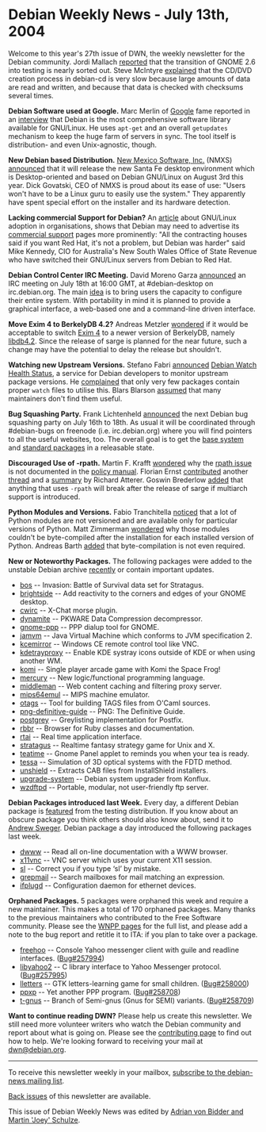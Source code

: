 
Debian Weekly News - July 13th, 2004
====================================


Welcome to this year's 27th issue of DWN, the weekly newsletter for the
Debian community. Jordi Mallach [reported](http://oskuro.net/blog/freesoftware/cupsys-transition-done-2004-07-12-09-26) that the transition of GNOME 2.6 into testing is nearly sorted
out. Steve McIntyre [explained](http://blog.einval.com/2004/07/09#md5-considered-harmful)
that the CD/DVD creation process in debian-cd is very slow because large
amounts of data are read and written, and because that data is checked with
checksums several times.


**Debian Software used at Google.** Marc Merlin of [Google](http://www.google.com/) fame reported in an [interview](http://www.computerworld.com.au/index.php/id;1306281842;fp;16;fpid;0) that Debian is the most comprehensive software library available
for GNU/Linux. He uses `apt-get` and an overall
`getupdates` mechanism to keep the huge farm of servers in
sync. The tool itself is distribution- and even Unix-agnostic, though.


**New Debian based Distribution.** [New Mexico Software, Inc.](http://www.nmxs.com/) (NMXS) [announced](http://biz.yahoo.com/prnews/040708/flth017_1.html) that it
will release the new Santa Fe desktop environment which is Desktop-oriented
and based on Debian GNU/Linux on August 3rd this year. Dick Govatski, CEO of
NMXS is proud about its ease of use: "Users won't have to be a Linux guru to
easily use the system." They apparently have spent special effort on
the installer and its hardware detection.


**Lacking commercial Support for Debian?** An [article](http://www.itnews.com.au/storycontent.asp?ID=6&Art_ID=20436)
about GNU/Linux
adoption in organisations, shows that Debian may need to advertise its
[commercial support](https://www.debian.org/consultants/) pages more prominently:
"All the contracting
houses said if you want Red Hat, it's not a problem, but Debian was
harder" said Mike Kennedy, CIO for Australia's New South Wales Office
of State Revenue who have switched their GNU/Linux servers from Debian to
Red Hat.


**Debian Control Center IRC Meeting.** David Moreno Garza [announced](https://lists.debian.org/debian-desktop/2004/07/msg00000.html) an IRC meeting on July 18th at 16:00 GMT, at #debian-desktop
on irc.debian.org. The main [idea](https://lists.debian.org/debian-desktop/2004/05/msg00025.html)
is to bring users the capacity to configure their entire system. With
portability in mind it is planned to provide a graphical interface, a
web-based one and a command-line driven interface.


**Move Exim 4 to BerkelyDB 4.2?** Andreas Metzler [wondered](https://lists.debian.org/debian-release/2004/07/msg00015.html) if it would be acceptable to switch [Exim 4](https://packages.debian.org/exim4) to a newer version of
BerkelyDB, namely [libdb4.2](https://packages.debian.org/libdb4.2). Since the release of sarge is planned for the near future, such
a change may have the potential to delay the release but shouldn't.


**Watching new Upstream Versions.** Stefano Fabri [announced](https://lists.debian.org/debian-devel/2004/debian-devel-200404/msg06580.html) [Debian Watch Health
Status](http://dehs.alioth.debian.org/), a service for Debian developers to monitor upstream package
versions. He [complained](https://lists.debian.org/debian-devel/2004/05/msg00213.html) that only very few packages contain proper `watch`
files to utilise this. Blars Blarson [assumed](https://lists.debian.org/debian-devel/2004/05/msg00268.html)
that many maintainers don't find them useful.


**Bug Squashing Party.** Frank Lichtenheld [announced](https://lists.debian.org/debian-devel-announce/2004/07/msg00009.html) the next Debian bug squashing party on July 16th to 18th. As
usual it will be coordinated through #debian-bugs on freenode
(i.e. irc.debian.org) where you will find pointers to all the useful
websites, too. The overall goal is to get the [base system](http://bugs.qa.debian.org/cgi-bin/base.cgi) and [standard packages](http://bugs.qa.debian.org/cgi-bin/standard.cgi) in
a releasable state.


**Discouraged Use of -rpath.** Martin F. Krafft [wondered](https://lists.debian.org/debian-devel/2004/06/msg00734.html)
why the [rpath issue](https://wiki.debian.org/RpathIssue)
is not documented in the [policy
manual](https://www.debian.org/doc/debian-policy/). Florian Ernst [contributed](https://lists.debian.org/debian-devel/2004/06/msg00740.html)
another [thread](https://lists.debian.org/debian-devel/2002/07/msg01729.html) and a [summary](https://lists.debian.org/debian-devel/2002/07/msg02030.html)
by Richard Atterer. Goswin Brederlow [added](https://lists.debian.org/debian-devel/2004/06/msg00755.html)
that anything that uses `-rpath` will break after the release of
sarge if multiarch support is introduced.


**Python Modules and Versions.** Fabio Tranchitella [noticed](https://lists.debian.org/debian-devel/2004/06/msg00819.html) that a lot of Python modules are not versioned and are available
only for particular versions of Python. Matt Zimmerman [wondered](https://lists.debian.org/debian-devel/2004/06/msg00902.html) why those modules couldn't be byte-compiled after the
installation for each installed version of Python. Andreas Barth [added](https://lists.debian.org/debian-devel/2004/06/msg00927.html)
that byte-compilation is not even required.


**New or Noteworthy Packages.** The following packages were
added to the unstable Debian archive [recently](https://packages.debian.org/unstable/newpkg_main) or contain
important updates.


* [bos](https://packages.debian.org/unstable/games/bos)
 -- Invasion: Battle of Survival data set for Stratagus.
* [brightside](https://packages.debian.org/unstable/gnome/brightside)
 -- Add reactivity to the corners and edges of your GNOME desktop.
* [cwirc](https://packages.debian.org/unstable/hamradio/cwirc)
 -- X-Chat morse plugin.
* [dynamite](https://packages.debian.org/unstable/utils/dynamite)
 -- PKWARE Data Compression decompressor.
* [gnome-ppp](https://packages.debian.org/unstable/net/gnome-ppp)
 -- PPP dialup tool for GNOME.
* [jamvm](https://packages.debian.org/unstable/interpreters/jamvm)
 -- Java Virtual Machine which conforms to JVM specification 2.
* [kcemirror](https://packages.debian.org/unstable/utils/kcemirror)
 -- Windows CE remote control tool like VNC.
* [kdetrayproxy](https://packages.debian.org/unstable/kde/kdetrayproxy)
 -- Enable KDE systray icons outside of KDE or when using another WM.
* [komi](https://packages.debian.org/unstable/games/komi)
 -- Single player arcade game with Komi the Space Frog!
* [mercury](https://packages.debian.org/unstable/devel/mercury)
 -- New logic/functional programming language.
* [middleman](https://packages.debian.org/unstable/web/middleman)
 -- Web content caching and filtering proxy server.
* [mips64emul](https://packages.debian.org/unstable/misc/mips64emul)
 -- MIPS machine emulator.
* [otags](https://packages.debian.org/unstable/devel/otags)
 -- Tool for building TAGS files from O'Caml sources.
* [png-definitive-guide](https://packages.debian.org/unstable/doc/png-definitive-guide)
 -- PNG: The Definitive Guide.
* [postgrey](https://packages.debian.org/unstable/mail/postgrey)
 -- Greylisting implementation for Postfix.
* [rbbr](https://packages.debian.org/unstable/devel/rbbr)
 -- Browser for Ruby classes and documentation.
* [rtai](https://packages.debian.org/unstable/devel/rtai)
 -- Real time application interface.
* [stratagus](https://packages.debian.org/unstable/games/stratagus)
 -- Realtime fantasy strategy game for Unix and X.
* [teatime](https://packages.debian.org/unstable/gnome/teatime)
 -- Gnome Panel applet to reminds you when your tea is ready.
* [tessa](https://packages.debian.org/unstable/science/tessa)
 -- Simulation of 3D optical systems with the FDTD method.
* [unshield](https://packages.debian.org/unstable/utils/unshield)
 -- Extracts CAB files from InstallShield installers.
* [upgrade-system](https://packages.debian.org/unstable/admin/upgrade-system)
 -- Debian system upgrader from Konflux.
* [wzdftpd](https://packages.debian.org/unstable/net/wzdftpd)
 -- Portable, modular, not user-friendly ftp server.


**Debian Packages introduced last Week.** Every day, a
different Debian package is [featured](http://www.livejournal.com/users/debaday/) from the testing
distribution. If you know about an obscure package you think others should
also know about, send it to [Andrew Sweger](http://www.livejournal.com/userinfo.bml?user=debaday).
Debian package a day introduced the following packages last week.


* [dwww](http://www.livejournal.com/users/debaday/22136.html)
 -- Read all on-line documentation with a WWW browser.
* [x11vnc](http://www.livejournal.com/users/debaday/22653.html)
 -- VNC server which uses your current X11 session.
* [sl](http://www.livejournal.com/users/debaday/22802.html)
 -- Correct you if you type ‘sl’ by mistake.
* [grepmail](http://www.livejournal.com/users/debaday/23090.html)
 -- Search mailboxes for mail matching an expression.
* [ifplugd](http://www.livejournal.com/users/debaday/23386.html)
 -- Configuration daemon for ethernet devices.


**Orphaned Packages.** 5 packages were orphaned this week and
require a new maintainer. This makes a total of 170 orphaned packages. Many
thanks to the previous maintainers who contributed to the Free Software
community. Please see the [WNPP pages](https://www.debian.org/devel/wnpp/) for
the full list, and please add a note to the bug report and retitle it to ITA:
if you plan to take over a package.


* [freehoo](https://packages.debian.org/unstable/net/freehoo)
 -- Console Yahoo messenger client with guile and readline interfaces.
 ([Bug#257994](https://bugs.debian.org/257994))
* [libyahoo2](https://packages.debian.org/unstable/libs/libyahoo2-8)
 -- C library interface to Yahoo Messenger protocol.
 ([Bug#257995](https://bugs.debian.org/257995))
* [lletters](https://packages.debian.org/unstable/games/lletters)
 -- GTK letters-learning game for small children.
 ([Bug#258000](https://bugs.debian.org/258000))
* [ppxp](https://packages.debian.org/unstable/net/ppxp)
 -- Yet another PPP program.
 ([Bug#258708](https://bugs.debian.org/258708))
* [t-gnus](https://packages.debian.org/unstable/news/t-gnus)
 -- Branch of Semi-gnus (Gnus for SEMI) variants.
 ([Bug#258709](https://bugs.debian.org/258709))


**Want to continue reading DWN?** Please help us create this
newsletter. We still need more volunteer writers who watch the Debian
community and report about what is going on. Please see the [contributing page](https://www.debian.org/News/weekly/contributing) to find out how
to help. We're looking forward to receiving your mail at [dwn@debian.org](mailto:dwn@debian.org).




---



 To receive this newsletter weekly in your mailbox, [subscribe to the debian-news mailing list](https://lists.debian.org/debian-news/).



[Back issues](https://www.debian.org/News/weekly/) of this newsletter are available.



This issue of Debian Weekly News was edited by [Adrian von Bidder and Martin 'Joey' Schulze](mailto:dwn@debian.org).




